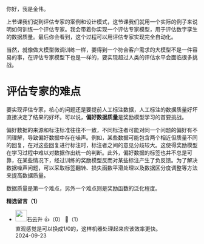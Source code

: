 你好，我是金伟。

上节课我们说到评估专家的案例和设计模式，这节课我们就用一个实际的例子来说明如何训练一个评估专家。我会带着你实现一个评估专家模型，用于评估数字孪生的数据质量。最后你会看到，这个过程可以用评估专家实现完全自动化。

当然，就像做大模型微调训练一样，要得到一个符合客户需求的大模型不是一件容易的事，在评估专家模型下也是一样的，要实现超过人类的评估水平会面临很多挑战。

# 评估专家的难点

要实现评估专家，核心的问题还是要提前人工标注数据，人工标注的数据质量好坏直接决定了结果的好坏。可以说，**偏好数据质量**是奖励模型学习的首要挑战。

偏好数据的来源和标注标准往往不一致，不同标注者可能对同一个问题的偏好有不同理解，导致偏好数据中存在噪声。例如，某些数据可能包含两个相近但质量不同的回复，在对这些回复进行标注时，标注者之间的意见分歧较大。这使得奖励模型在学习过程中难以对数据作出统一的判断。此外，偏好数据的标签也并不总是可靠，在某些情况下，经过训练的奖励模型反而对某些标注产生了负反馈。为了解决数据噪声问题，可以采取标签翻转、损失函数平滑处理以及数据区分度调整等方法来提高数据质量。

数据质量是第一个难点，另外一个难点则是奖励函数的泛化程度。
<div><strong>精选留言（1）</strong></div><ul>
<li><img src="https://static001.geekbang.org/account/avatar/00/0f/a0/c3/c5db35df.jpg" width="30px"><span>石云升</span> 👍（0） 💬（1）<div>直观感觉是可以换成1&#47;0的，这样机器处理起来应该效率更快。</div>2024-09-23</li><br/>
</ul>